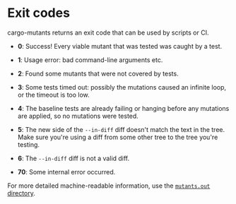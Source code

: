 # Exit codes

cargo-mutants returns an exit code that can be used by scripts or CI.

* **0**: Success! Every viable mutant that was tested was caught by a test.

* **1**: Usage error: bad command-line arguments etc.

* **2**: Found some mutants that were not covered by tests.

* **3**: Some tests timed out: possibly the mutations caused an infinite loop,
  or the timeout is too low.

* **4**: The baseline tests are already failing or hanging before any mutations are applied, so no mutations were tested.

* **5**: The new side of the `--in-diff` diff doesn't match the text in the tree. Make sure you're using a diff from some other tree to the tree you're testing.

* **6**: The `--in-diff` diff is not a valid diff.

* **70**: Some internal error occurred.

For more detailed machine-readable information, use the [`mutants.out` directory](mutants-out.md).
